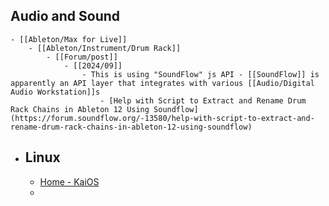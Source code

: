 ## Audio and Sound
	- [[Ableton/Max for Live]]
		- [[Ableton/Instrument/Drum Rack]]
			- [[Forum/post]]
				- [[2024/09]]
					- This is using "SoundFlow" js API - [[SoundFlow]] is apparently an API layer that integrates with various [[Audio/Digital Audio Workstation]]s
						- [Help with Script to Extract and Rename Drum Rack Chains in Ableton 12 Using Soundflow](https://forum.soundflow.org/-13580/help-with-script-to-extract-and-rename-drum-rack-chains-in-ableton-12-using-soundflow)
- ## Linux
	- [Home - KaiOS](https://www.kaiostech.com/)
	-